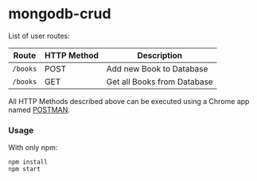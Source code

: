 # mongodb-crud

List of user routes:

|Route | HTTP Method | Description |
|------|------|-------------|
|`/books` | POST | Add new Book to Database |
|`/books` | GET | Get all Books from Database|

All HTTP Methods described above can be executed using a Chrome app named  [POSTMAN](https://chrome.google.com/webstore/detail/postman/fhbjgbiflinjbdggehcddcbncdddomop?hl=en).


### Usage

With only npm:

```
npm install
npm start
```

